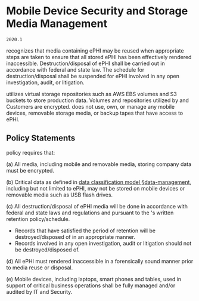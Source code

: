 # Mobile Device Security and Storage Media Management

`2020.1`

 recognizes that media containing ePHI may be reused when appropriate
steps are taken to ensure that all stored ePHI has been effectively rendered
inaccessible. Destruction/disposal of ePHI shall be carried out in accordance
with federal and state law. The schedule for destruction/disposal shall be
suspended for ePHI involved in any open investigation, audit, or litigation.

 utilizes virtual storage repositories such as AWS EBS volumes and S3
buckets to store production data.  Volumes and repositories utilized by 
and  Customers are encrypted.  does not use, own, or manage any
mobile devices, removable storage media, or backup tapes that have access to
ePHI.

## Policy Statements

 policy requires that:

(a) All media, including mobile and removable media, storing  company
data must be encrypted.

(b) Critical data as defined in [ data classification model
§data-management](data-mgmt.md), including but not limited to ePHI, may not be
stored on mobile devices or removable media such as USB flash drives.

(c) All destruction/disposal of ePHI media will be done in accordance with
federal and state laws and regulations and pursuant to the 's written
retention policy/schedule.

  * Records that have satisfied the period of retention will be
    destroyed/disposed of in an appropriate manner.
  * Records involved in any open investigation, audit or litigation should not
    be destroyed/disposed of.

(d) All ePHI must rendered inaccessible in a forensically sound manner prior to
media reuse or disposal.

(e) Mobile devices, including laptops, smart phones and tables, used in support
of critical business operations shall be fully managed and/or audited by
 IT and Security.
